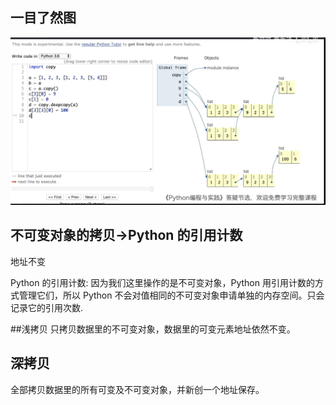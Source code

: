## 一目了然图
![img.png](img.png)

## 不可变对象的拷贝->Python 的引用计数
地址不变

Python 的引用计数:
因为我们这里操作的是不可变对象，Python 用引用计数的方式管理它们，所以 Python 不会对值相同的不可变对象申请单独的内存空间。只会记录它的引用次数.



##浅拷贝
只拷贝数据里的不可变对象，数据里的可变元素地址依然不变。
## 深拷贝
全部拷贝数据里的所有可变及不可变对象，并新创一个地址保存。
